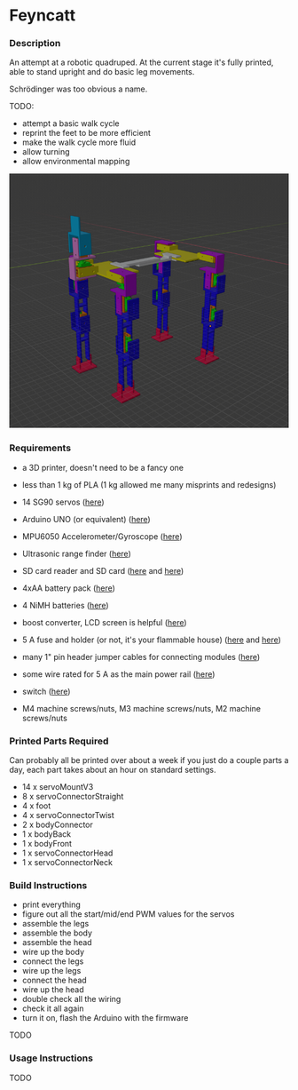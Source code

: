 # Feyncatt

### Description

An attempt at a robotic quadruped. At the current stage it's fully printed, able to stand upright and do basic leg movements.

Schrödinger was too obvious a name.

TODO:
 - attempt a basic walk cycle
 - reprint the feet to be more efficient
 - make the walk cycle more fluid
 - allow turning
 - allow environmental mapping

![Model of Feyncatt](https://github.com/lumorti/feyncatt/raw/master/images/model.png?s=256 "Model of Feyncatt")

### Requirements

 - a 3D printer, doesn't need to be a fancy one
 - less than 1 kg of PLA (1 kg allowed me many misprints and redesigns)

 - 14 SG90 servos ([here](https://www.bitsbox.co.uk/index.php?main_page=product_info&cPath=251&products_id=3504))
 - Arduino UNO (or equivalent) ([here](https://www.amazon.co.uk/Arduino-A000066-ARDUINO-UNO-REV3/dp/B008GRTSV6/ref=sr_1_4?dchild=1&keywords=arduino+uno&qid=1589523087&sr=8-4))
 - MPU6050 Accelerometer/Gyroscope ([here](https://www.bitsbox.co.uk/index.php?main_page=product_info&cPath=302_304&products_id=3059))
 - Ultrasonic range finder ([here](https://www.bitsbox.co.uk/index.php?main_page=product_info&cPath=302_310&products_id=3633))
 - SD card reader and SD card ([here](https://www.bitsbox.co.uk/index.php?main_page=product_info&cPath=347&products_id=2947) and [here](https://www.amazon.co.uk/SanDisk-microSDHC-Memory-Adapter-Performance/dp/B073S9SFK2/ref=sxts_sxwds-bia-wc-p13n2_0?cv_ct_cx=sd+card&dchild=1&keywords=sd+card&pd_rd_i=B073S9SFK2&pd_rd_r=ea12217e-778c-4a29-b0cc-28b6fb1dbdae&pd_rd_w=HU2K3&pd_rd_wg=L97zn&pf_rd_p=4cda869f-2b1a-4e5f-a72b-48315da95bba&pf_rd_r=GK33R476A32Y1XK90NCB&psc=1&qid=1589524623&sr=1-2-91e9aa57-911e-4628-99b3-09163b7d9294))

 - 4xAA battery pack ([here](https://www.bitsbox.co.uk/index.php?main_page=product_info&cPath=192_195_198&products_id=1441))
 - 4 NiMH batteries ([here](https://www.amazon.co.uk/AmazonBasics-Capacity-Pre-Charged-Rechargeable-Batteries-Black/dp/B00HZV9WTM/ref=sr_1_2?dchild=1&keywords=nimh&qid=1589523008&sr=8-2))
 - boost converter, LCD screen is helpful ([here](https://www.bitsbox.co.uk/index.php?main_page=product_info&cPath=140_171&products_id=3259))
 - 5 A fuse and holder (or not, it's your flammable house) ([here](https://www.bitsbox.co.uk/index.php?main_page=product_info&cPath=214_215_219&products_id=1523) and [here](https://www.bitsbox.co.uk/index.php?main_page=product_info&cPath=214_215_220&products_id=2230))

 - many 1" pin header jumper cables for connecting modules ([here](https://www.bitsbox.co.uk/index.php?main_page=product_info&cPath=225_233&products_id=2909))
 - some wire rated for 5 A as the main power rail ([here](https://www.amazon.co.uk/PsmGoods%C2%AE-Gauge-Silicone-Flexible-Rubber-18/dp/B074299GG5/ref=sr_1_6?dchild=1&keywords=18+awg+wire&qid=1589523305&sr=8-6))
 - switch ([here](https://www.bitsbox.co.uk/index.php?main_page=product_info&cPath=116_136&products_id=911))
 - M4 machine screws/nuts, M3 machine screws/nuts, M2 machine screws/nuts
 
### Printed Parts Required

Can probably all be printed over about a week if you just do a couple parts a day, each part takes about an hour on standard settings.

 - 14 x servoMountV3
 - 8 x servoConnectorStraight
 - 4 x foot
 - 4 x servoConnectorTwist
 - 2 x bodyConnector
 - 1 x bodyBack
 - 1 x bodyFront
 - 1 x servoConnectorHead
 - 1 x servoConnectorNeck

### Build Instructions

- print everything
- figure out all the start/mid/end PWM values for the servos
- assemble the legs
- assemble the body
- assemble the head
- wire up the body
- connect the legs 
- wire up the legs
- connect the head 
- wire up the head
- double check all the wiring
- check it all again
- turn it on, flash the Arduino with the firmware

TODO

### Usage Instructions

TODO 
